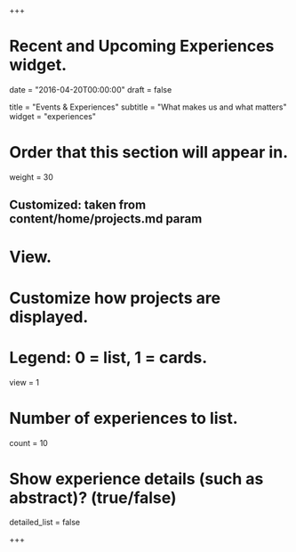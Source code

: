 +++
# Recent and Upcoming Experiences widget.

date = "2016-04-20T00:00:00"
draft = false

title = "Events & Experiences"
subtitle = "What makes us and what matters"
widget = "experiences"

# Order that this section will appear in.
weight = 30

## Customized: taken from content/home/projects.md param
# View.
# Customize how projects are displayed.
# Legend: 0 = list, 1 = cards.
view = 1

# Number of experiences to list.
count = 10

# Show experience details (such as abstract)? (true/false)
detailed_list = false

+++
